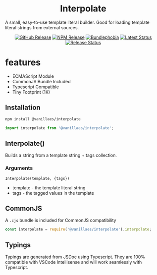 <h1 align="center">Interpolate</h1>

A small, easy-to-use template literal builder. Good for loading template literal strings from external sources.

<div align="center">
  <a href="https://github.com/vanillaes/interpolate/releases"><img src="https://badgen.net/github/tag/vanillaes/interpolate" alt="GitHub Release"></a>
  <a href="https://www.npmjs.com/package/@vanillaes/interpolate"><img src="https://badgen.net/npm/v/@vanillaes/interpolate" alt="NPM Release"></a>
  <a href="https://bundlephobia.com/result?p=@vanillaes/interpolate"><img src="https://badgen.net/bundlephobia/minzip/@vanillaes/interpolate" alt="Bundlephobia"></a>
  <a href="https://github.com/vanillaes/interpolate/actions"><img src="https://github.com/vanillaes/interpolate/workflows/Latest/badge.svg" alt="Latest Status"></a>
  <a href="https://github.com/vanillaes/interpolate/actions"><img src="https://github.com/vanillaes/interpolate/workflows/Release/badge.svg" alt="Release Status"></a>
</div>

# features

- ECMAScript Module
- CommonJS Bundle Included
- Typescript Compatible
- Tiny Footprint (1K)

## Installation

```sh
npm install @vanillaes/interpolate
```

```javascript
import interpolate from '@vanillaes/interpolate';
```

## Interpolate()

Builds a string from a template string + tags collection.

### Arguments

```Interpolate(template, {tags})```

- template - the template literal string
- tags - the tagged values in the template

## CommonJS

A `.cjs` bundle is included for CommonJS compatibility 

```javascript
const interpolate = require('@vanillaes/interpolate').interpolate;
```

## Typings

Typings are generated from JSDoc using Typescript. They are 100% compatible with VSCode Intellisense and will work seamlessly with Typescript.